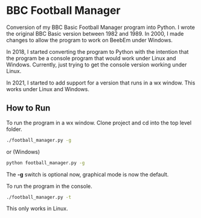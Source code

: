 # BBC Football Manager
Conversion of my BBC Basic Football Manager program into Python.
I wrote the original BBC Basic version between 1982 and 1989.
In 2000, I made changes to allow the program to work on BeebEm under Windows.

In 2018, I started converting the program to Python with the intention that the program be a console program that would work under Linux and Windows.
Currently, just trying to get the console version working under Linux.
  
In 2021, I started to add support for a version that runs in a wx window.  This works under Linux and Windows.

## How to Run
To run the program in a wx window.  Clone project and cd into the top level folder.
```bash
./football_manager.py -g
```
or (Windows)
```bash
python football_manager.py -g
```
The **-g** switch is optional now, graphical mode is now the default.

To run the program in the console.  
```bash
./football_manager.py -t
```
This only works in Linux.

